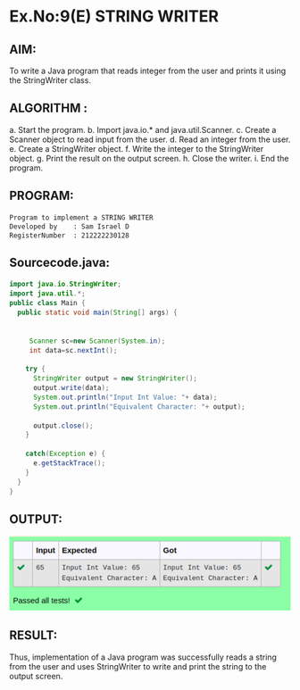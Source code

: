 # Ex.No:9(E) STRING WRITER

## AIM:
To write a Java program that reads integer from the user and prints it using the StringWriter class.
## ALGORITHM :

a.	Start the program.
b.	Import java.io.* and java.util.Scanner.
c.	Create a Scanner object to read input from the user.
d.	Read an integer from the user.
e.	Create a StringWriter object.
f.	Write the integer to the StringWriter object.
g.	Print the result on the output screen.
h.	Close the writer.
i.	End the program.


## PROGRAM:
 ```
Program to implement a STRING WRITER
Developed by    : Sam Israel D 
RegisterNumber  : 212222230128 
```

## Sourcecode.java:

```java
import java.io.StringWriter;
import java.util.*;
public class Main {
  public static void main(String[] args) {

    
     Scanner sc=new Scanner(System.in);
     int data=sc.nextInt();
   
    try {
      StringWriter output = new StringWriter();
      output.write(data);
      System.out.println("Input Int Value: "+ data);
      System.out.println("Equivalent Character: "+ output);

      output.close();
    }

    catch(Exception e) {
      e.getStackTrace();
    }
  }
}
```





## OUTPUT:

![alt text](image.png)

## RESULT:
Thus, implementation of  a Java program was successfully reads a string from the user and uses StringWriter to write and print the string to the output screen.

